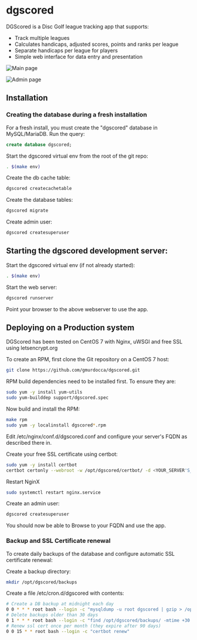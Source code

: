 # dgscored

DGScored is a Disc Golf league tracking app that supports:

* Track multiple leagues
* Calculates handicaps, adjusted scores, points and ranks per league
* Separate handicaps per league for players
* Simple web interface for data entry and presentation

![Main page](http://imgur.com/eJaUNxG "Screenshot of the main DGScored page")

![Admin page](http://imgur.com/b260sGc "Screenshot of the Admin page for managing leagues")

## Installation

### Creating the database during a fresh installation

For a fresh install, you must create the "dgscored" database in MySQL/MariaDB. Run the query:

```sql
create database dgscored;
```


Start the dgscored virtual env from the root of the git repo:

```bash
. $(make env)
```

Create the db cache table:

```bash
dgscored createcachetable
```

Create the database tables:

```bash
dgscored migrate
```
Create admin user:

```bash
dgscored createsuperuser
```

## Starting the dgscored development server:

Start the dgscored virtual env (if not already started):

```bash
. $(make env)
```

Start the web server:

```bash
dgscored runserver
```

Point your browser to the above webserver to use the app.


## Deploying on a Production system

DGScored has been tested on CentOS 7 with Nginx, uWSGI and free SSL using letsencrypt.org

To create an RPM, first clone the Git repository on a CentOS 7 host:

```bash
git clone https://github.com/gmurdocca/dgscored.git
```

RPM build dependencies need to be installed first. To ensure they are:

```bash
sudo yum -y install yum-utils
sudo yum-builddep support/dgscored.spec
```

Now build and install the RPM:

```bash
make rpm
sudo yum -y localinstall dgscored*.rpm
```

Edit /etc/nginx/conf.d/dgscored.conf and configure your server's FQDN as described there in.

Create your free SSL certificate using certbot:

```bash
sudo yum -y install certbot
certbot certonly --webroot -w /opt/dgscored/certbot/ -d <YOUR_SERVER'S_FQDN>
```

Restart NginX

```bash
sudo systemctl restart nginx.service
```

Create an admin user:

```bash
dgscored createsuperuser
```

You should now be able to Browse to your FQDN and use the app.


### Backup and SSL Certificate renewal

To create daily backups of the database and configure automatic SSL certificate renewal:

Create a backup directory:

```bash
mkdir /opt/dgscored/backups
```

Create a file /etc/cron.d/dgscored with contents:

```bash
# Create a DB backup at midnight each day
0 0 * * * root bash --login -c "mysqldump -u root dgscored | gzip > /opt/dgscored/backups/dgscored_prod_backup.sql_$(date +"%Y.%m.%d_%s").gz"
# Delete backups older than 30 days
0 1 * * * root bash --login -c "find /opt/dgscored/backups/ -mtime +30 -type f | xargs rm -rf"
# Renew ssl cert once per month (they expire after 90 days)
0 0 15 * * root bash --login -c "certbot renew"
```

